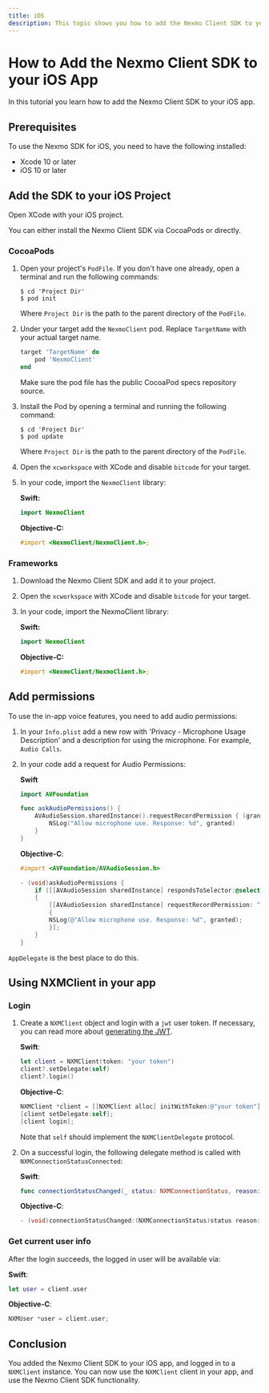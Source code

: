 ```yaml
---
title: iOS
description: This topic shows you how to add the Nexmo Client SDK to your iOS application.
---
```


# How to Add the Nexmo Client SDK to your iOS App

In this tutorial you learn how to add the Nexmo Client SDK to your iOS app.

## Prerequisites

To use the Nexmo SDK for iOS, you need to have the following installed:

* Xcode 10 or later
* iOS 10 or later

## Add the SDK to your iOS Project

Open XCode with your iOS project.

You can either install the Nexmo Client SDK via CocoaPods or directly.

### CocoaPods

1. Open your project's `PodFile`. If you don't have one already, open a terminal and run the following commands:

    ```
    $ cd 'Project Dir'
    $ pod init
    ```

    Where `Project Dir` is the path to the parent directory of the `PodFile`.

2. Under your target add the `NexmoClient` pod. Replace `TargetName` with your actual target name.

    ```ruby
    target 'TargetName' do
        pod 'NexmoClient'
    end
    ```

    Make sure the pod file has the public CocoaPod specs repository source.

3. Install the Pod by opening a terminal and running the following command:

    ```
    $ cd 'Project Dir'
    $ pod update
    ```

    Where `Project Dir` is the path to the parent directory of the `PodFile`.

4. Open the `xcworkspace` with XCode and disable `bitcode` for your target.

5. In your code, import the `NexmoClient` library:  
   
    **Swift:**

    ```swift
    import NexmoClient  
    ```

    **Objective-C:**

    ```objective-c
    #import <NexmoClient/NexmoClient.h>;
    ```

### Frameworks

1. Download the Nexmo Client SDK and add it to your project.

2. Open the `xcworkspace` with XCode and disable `bitcode` for your target.

3. In your code, import the NexmoClient library:

    **Swift:**
    
    ```swift
    import NexmoClient  
    ```

    **Objective-C:**

    ```objective-c
    #import <NexmoClient/NexmoClient.h>;
    ```

## Add permissions

To use the in-app voice features, you need to add audio permissions:

1. In your `Info.plist` add a new row with 'Privacy - Microphone Usage Description' and a description for using the microphone. For example, `Audio Calls`.

2. In your code add a request for Audio Permissions:  

    **Swift**

    ```swift
    import AVFoundation

    func askAudioPermissions() {
        AVAudioSession.sharedInstance().requestRecordPermission { (granted:Bool) in
            NSLog("Allow microphone use. Response: %d", granted)
        }
    }
    ```

    **Objective-C**:

    ```objective-c
    #import <AVFoundation/AVAudioSession.h>

    - (void)askAudioPermissions {
        if ([[AVAudioSession sharedInstance] respondsToSelector:@selector(requestRecordPermission:)])
        {
            [[AVAudioSession sharedInstance] requestRecordPermission: ^ (BOOL granted)
            {
            NSLog(@"Allow microphone use. Response: %d", granted);
            }];
        }
    }
    ```

`AppDelegate` is the best place to do this.

## Using NXMClient in your app

### Login

1. Create a `NXMClient` object and login with a `jwt` user token. If necessary, you can read more about [generating the JWT](/client-sdk/concepts/jwt-acl).

    **Swift**:

    ```swift
    let client = NXMClient(token: "your token")
    client?.setDelegate(self)
    client?.login()
    ```

    **Objective-C**:

    ```objective-c
    NXMClient *client = [[NXMClient alloc] initWithToken:@"your token"];
    [client setDelegate:self];
    [client login];
    ```

    Note that `self` should implement the `NXMClientDelegate` protocol.  

2. On a successful login, the following delegate method is called with `NXMConnectionStatusConnected`:

    **Swift**:

    ```swift
    func connectionStatusChanged(_ status: NXMConnectionStatus, reason: NXMConnectionStatusReason)
    ```

    **Objective-C**:

    ```objective-c
    - (void)connectionStatusChanged:(NXMConnectionStatus)status reason:(NXMConnectionStatusReason)reason;
    ```

### Get current user info

After the login succeeds, the logged in user will be available via:

**Swift**:

```swift
let user = client.user
```

**Objective-C**:

```objective-c
NXMUser *user = client.user;
```

## Conclusion

You added the Nexmo Client SDK to your iOS app, and logged in to a `NXMClient` instance. You can now use the `NXMClient` client in your app, and use the Nexmo Client SDK functionality.

